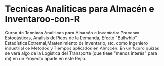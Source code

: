 # Tecnicas Analiticas para Almacén e Inventaroo-con-R
Curso de Tecnicas Analiticas para Almacén e Inventario: Procesos Estocásticos, Analisis de Picos de la Demanda, Efecto "Bullwhip", Estadística Extremal,Mantenimiento de Inventario, etc.
como Ingeniero industrial de Metodos y Tiempos aplicados en  Almacén.
En un futuro quizás se verá algo de la Logistica del Transporte (que tiene "menos interés" para mi) en un Proyecto aparte en este Repo.
